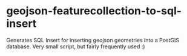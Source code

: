 geojson-featurecollection-to-sql-insert
=======================================

Generates SQL Insert for inserting geojson geometries into a PostGIS database. Very small script, but fairly frequently used :)
